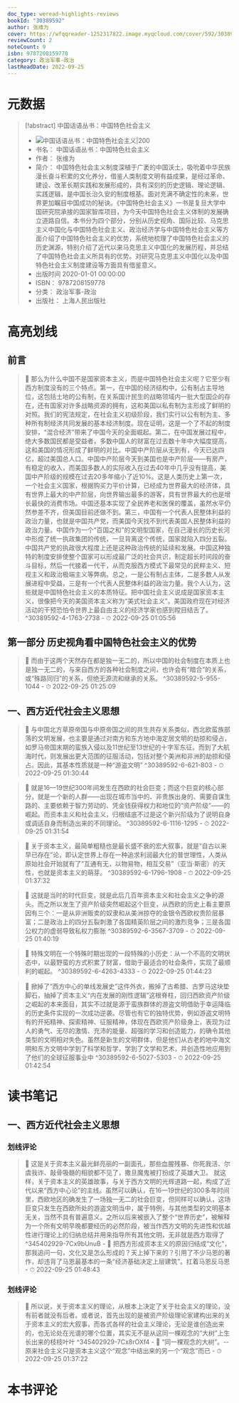 ```yaml
---
doc_type: weread-highlights-reviews
bookId: "30389592"
author: 张维为
cover: https://wfqqreader-1252317822.image.myqcloud.com/cover/592/30389592/t7_30389592.jpg
reviewCount: 2
noteCount: 9
isbn: 9787208159778
category: 政治军事-政治
lastReadDate: 2022-09-25
---
```

# 元数据
> [!abstract] 中国话语丛书：中国特色社会主义
> - ![ 中国话语丛书：中国特色社会主义|200](https://wfqqreader-1252317822.image.myqcloud.com/cover/592/30389592/t7_30389592.jpg)
> - 书名： 中国话语丛书：中国特色社会主义
> - 作者： 张维为
> - 简介： 中国特色社会主义制度深植于广袤的中国沃土，吸吮着中华民族漫长奋斗积累的文化养分，借鉴人类制度文明有益成果，是经过革命、建设、改革长期实践和发展形成的，具有深刻的历史逻辑、理论逻辑、实践逻辑，是中国长治久安的制度根基。面对充满不确定性的未来，世界更加瞩目中国成功的秘诀。《中国特色社会主义》一书是复旦大学中国研究院承接的国家智库项目，为今天中国特色社会主义体制的发展确立道路自信。本书分为四个部分，分别从历史视角、国际比较、马克思主义中国化与中国特色社会主义、政治经济学与中国特色社会主义等方面介绍了中国特色社会主义的优势，系统地梳理了中国特色社会主义的历史渊源，特别介绍了近代以来马克思主义中国化的发展历程，并总结了中国特色社会主义所具有的优势。对研究马克思主义中国化以及中国特色社会主义制度建设等方面具有借鉴意义。
> - 出版时间 2020-01-01 00:00:00
> - ISBN： 9787208159778
> - 分类： 政治军事-政治
> - 出版社： 上海人民出版社

# 高亮划线

## 前言


> 📌 那么为什么中国不是国家资本主义，而是中国特色社会主义呢？它至少有西方制度没有的三个特点。第一，在中国的经济结构中，公有制占主导地位，这包括土地的公有制，在关系国计民生的战略领域内一批大型国企的存在，还有国家对许多战略资源的拥有，这和美国以私有制为主形成了鲜明的对照。我们的宪法规定，在社会主义初级阶段，我们实行以公有制为主、多种所有制经济共同发展的基本经济制度。现在证明，这是一个了不起的制度安排，“混合经济”带来了中国今天的全面崛起。第二，在中国发展过程中，绝大多数国民都是受益者，多数中国人的财富在过去数十年中大幅度提高，这和美国的情况形成了鲜明的对比。中国中产阶层从无到有，今天已达四亿，超过美国总人口。中国中产阶层今天到美国也是中产阶层——有房产，有稳定的收入，而美国多数人的实际收入在过去40年中几乎没有提高，美国中产阶级的规模在过去20多年缩小了近10%。这是人类历史上第一次，一个社会主义国家，根据购买力平价计算，已经成为世界最大的经济体，具有世界上最大的中产阶层，向世界输出最多的游客，具有世界最大的也是增长最快的消费市场。中国还基本实现了全民养老和医保的覆盖，虽然水平仍然参差不齐，但美国目前还做不到。第三，中国有一个代表人民整体利益的政治力量，也就是中国共产党，而美国今天找不到代表美国人民整体利益的政治力量。中国作为一个“百国之和”的文明型国家，在自己漫长的历史长河中形成了统一执政集团的传统，一旦背离这个传统，国家就陷入四分五裂。中国共产党的执政很大程度上还是这种政治传统的延续和发展。中国这种独特的制度安排使整个国家可以形成最广泛的社会共识，制定超长时间段的奋斗目标，然后一代接着一代干，从而克服西方模式下最常见的民粹主义、短视主义和政治极端主义等弊病。总之，一是公有制占主体，二是多数人从发展进程中受益，三是有一个代表人民整体利益的政治力量。我个人认为，这些就是中国特色社会主义的本质特征。把中国社会主义说成是国家资本主义，很像把今天的美国资本主义称为“美式社会主义”。美国政府现在对经济活动的干预恐怕令世界上最自由主义的经济学家也感到瞠目结舌了。 ^30389592-4-1763-2738
    - ⏱ 2022-09-25 01:05:56 
## 第一部分 历史视角看中国特色社会主义的优势


> 📌 而由于这两个天然存在都是独一无二的，所以中国的社会制度在本质上也是独一无二的，与来自西方的各种社会制度之间，也许会有“暗合”的关系，或“殊路同归”的关系，但绝无源流和继承的关系。 ^30389592-5-955-1044
    - ⏱ 2022-09-25 01:25:09 
## 一、西方近代社会主义思想


> 📌 与中国北方草原帝国与中原帝国之间的共生共存关系类似，西北欧蛮族部落的文明发展，也主要是通过对南方和东方地中海定居文明的劫掠和侵占，如罗马帝国末期的蛮族入侵以及11世纪至13世纪的十字军东征。而到了大航海时代，则发展出更大范围的征服活动，包括对整个美洲和非洲的劫掠和侵占。因此，其基本性质就是一种“游盗文明” ^30389592-6-621-803
    - ⏱ 2022-09-25 01:30:44 

> 📌 就是16—19世纪300年间发生在西欧的社会巨变；而这个巨变的核心部分，就是一个新的人群——出现在城市当中的、非贵族出身的、需要自谋生路的、主要依赖于智力劳动的、凭金钱获得权力和地位的“资产阶级”——的崛起。而资本主义和社会主义，归根结底不过是这个新兴阶级为了说明自身或调适自身而制造出来的不同理论。 ^30389592-6-1116-1295
    - ⏱ 2022-09-25 01:31:54 
 

> 📌 关于资本主义，最简单粗糙也是最长盛不衰的宏大叙事，就是“自古以来早已存在”论，即认定世界上存在一种追求利润最大化的普世理性，人类从原始社会开始就有了“互通有无，以物易物，相互交易”（亚当·斯密）的天性，也就是资本主义的萌芽。 ^30389592-6-1796-1908
    - ⏱ 2022-09-25 01:37:32 

> 📌 这就是当时的时代巨变，就是此后几百年资本主义和社会主义之争的源头。而之所以发生了资产阶级突然崛起这个巨变，从西欧的历史上看主要原因有三个：一是从非洲贩卖的奴隶和从美洲掠夺的金银令西欧权贵阶层暴富；二是政治上的四分五裂刺激了各国精英阶层之间的激烈竞争；三是各国公权力的虚弱导致私权力膨胀 ^30389592-6-3567-3709
    - ⏱ 2022-09-25 01:40:19 

> 📌 特殊文明在一个特殊时期出现的一段特殊的小历史：从一个不高的文明状态中，以最野蛮的方式积累了财富，借助于最适合的社会条件，实现了最顺利的崛起。 ^30389592-6-4263-4333
    - ⏱ 2022-09-25 01:44:23 

> 📌 掀掉了“西方中心的单线发展史”这件外衣，搬掉了古希腊、古罗马这块垫脚石，抽掉了资本主义“内在发展的刚性逻辑”这根脊柱，回归西欧资产阶级之崛起的本来面目，其实不过就是源于蛮族群体的游盗文明借助于幸运降临的历史条件实现的一次成功逆袭。尽管也有它的独特优势，例如游盗文明特有的开拓精神、探索精神、征服精神，体现在西欧资产阶级身上，表现为过人的勇气、无尽的激情、充沛的能量、超强的学习和创造能力，的确令其他类型的文明相对失色。虽然是新生的文明群体，但是他们从古老的地中海文明和东方文明中学到了科学和哲学，学到了文学和艺术，并创造性地应用到了他们的全球征服事业中 ^30389592-6-5027-5303
    - ⏱ 2022-09-25 01:42:54 
# 读书笔记

## 一、西方近代社会主义思想

### 划线评论
> 📌 这是关于资本主义最光鲜亮丽的一副面孔，那些血腥残暴、你死我活、尔虞我诈、敲骨吸髓的相貌都不见了，撒旦魔鬼被打扮成了英雄大卫。
就这样，关于资本主义的英雄故事，与关于西方文明的光辉道路一起，构成了近代以来“西方中心论”的主线。虽然可以确认，在16—19世纪的300多年时间里，西欧地区的确发生了一场独一无二的社会巨变，但同样可以确认，这场巨变只发生在西欧所处的游盗文明当中，属于特例，与其他类型的文明基本无关，当然不具有普遍意义。之所以后来被嵌入了整个“世界历史”，被解释为一个所有文明早晚都要经历的必然阶段，被当作西方文明的先进性和优越性进行理论上的归纳总结并用来指导所有其他文明，无非就是西方取得了  ^345402929-7Cx9bUnuB
    - 💭 把西方形成资本主义的原因归结成“文化”，那我追问一句，文化又是怎么形成的？天上掉下来的？引用了不少马恩的著作，却违背了马恩最基本的一条“经济基础决定上层建筑”。扛着马恩反马恩
    - ⏱ 2022-09-25 01:48:43

### 划线评论
> 📌 所以说，关于资本主义的理论，从根本上决定了关于社会主义的理论，没有前者就没有后者。或者说，首先出现的是被资产阶级理论家建构出来的关于资本主义的宏大叙事，而各式各样的社会主义理论，无论是谁创造出来的，也无论处在光谱的哪个位置，其实无不是从这同一棵观念的“大树”上生长出来的枝枝叶叶  ^345402929-7Cx8rOXf4
    - 💭 “同一棵观念的大树”。--原来社会主义只是资本主义这个“观念”中结出来的另一个“观念”而已
    - ⏱ 2022-09-25 01:37:22
   
# 本书评论
